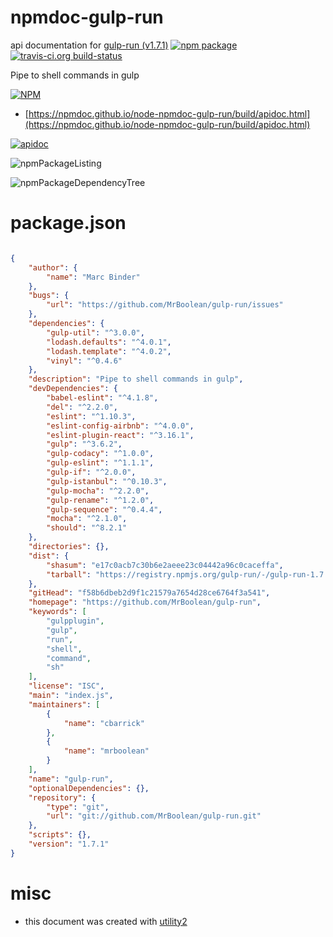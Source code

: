 # npmdoc-gulp-run

api documentation for  [gulp-run (v1.7.1)](https://github.com/MrBoolean/gulp-run)  [![npm package](https://img.shields.io/npm/v/npmdoc-gulp-run.svg?style=flat-square)](https://www.npmjs.org/package/npmdoc-gulp-run) [![travis-ci.org build-status](https://api.travis-ci.org/npmdoc/node-npmdoc-gulp-run.svg)](https://travis-ci.org/npmdoc/node-npmdoc-gulp-run)

Pipe to shell commands in gulp

[![NPM](https://nodei.co/npm/gulp-run.png?downloads=true&downloadRank=true&stars=true)](https://www.npmjs.com/package/gulp-run)

- [https://npmdoc.github.io/node-npmdoc-gulp-run/build/apidoc.html](https://npmdoc.github.io/node-npmdoc-gulp-run/build/apidoc.html)

[![apidoc](https://npmdoc.github.io/node-npmdoc-gulp-run/build/screenCapture.buildCi.browser.%252Ftmp%252Fbuild%252Fapidoc.html.png)](https://npmdoc.github.io/node-npmdoc-gulp-run/build/apidoc.html)

![npmPackageListing](https://npmdoc.github.io/node-npmdoc-gulp-run/build/screenCapture.npmPackageListing.svg)

![npmPackageDependencyTree](https://npmdoc.github.io/node-npmdoc-gulp-run/build/screenCapture.npmPackageDependencyTree.svg)



# package.json

```json

{
    "author": {
        "name": "Marc Binder"
    },
    "bugs": {
        "url": "https://github.com/MrBoolean/gulp-run/issues"
    },
    "dependencies": {
        "gulp-util": "^3.0.0",
        "lodash.defaults": "^4.0.1",
        "lodash.template": "^4.0.2",
        "vinyl": "^0.4.6"
    },
    "description": "Pipe to shell commands in gulp",
    "devDependencies": {
        "babel-eslint": "^4.1.8",
        "del": "^2.2.0",
        "eslint": "^1.10.3",
        "eslint-config-airbnb": "^4.0.0",
        "eslint-plugin-react": "^3.16.1",
        "gulp": "^3.6.2",
        "gulp-codacy": "^1.0.0",
        "gulp-eslint": "^1.1.1",
        "gulp-if": "^2.0.0",
        "gulp-istanbul": "^0.10.3",
        "gulp-mocha": "^2.2.0",
        "gulp-rename": "^1.2.0",
        "gulp-sequence": "^0.4.4",
        "mocha": "^2.1.0",
        "should": "^8.2.1"
    },
    "directories": {},
    "dist": {
        "shasum": "e17c0acb7c30b6e2aeee23c04442a96c0caceffa",
        "tarball": "https://registry.npmjs.org/gulp-run/-/gulp-run-1.7.1.tgz"
    },
    "gitHead": "f58b6dbeb2d9f1c21579a7654d28ce6764f3a541",
    "homepage": "https://github.com/MrBoolean/gulp-run",
    "keywords": [
        "gulpplugin",
        "gulp",
        "run",
        "shell",
        "command",
        "sh"
    ],
    "license": "ISC",
    "main": "index.js",
    "maintainers": [
        {
            "name": "cbarrick"
        },
        {
            "name": "mrboolean"
        }
    ],
    "name": "gulp-run",
    "optionalDependencies": {},
    "repository": {
        "type": "git",
        "url": "git://github.com/MrBoolean/gulp-run.git"
    },
    "scripts": {},
    "version": "1.7.1"
}
```



# misc
- this document was created with [utility2](https://github.com/kaizhu256/node-utility2)
